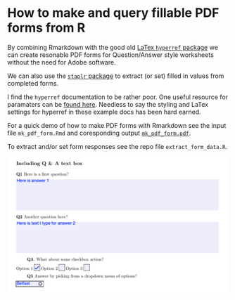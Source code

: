 # How to make and query fillable PDF forms from R  

By combining Rmarkdown with the good old [LaTex `hyperref` package](http://ctan.math.washington.edu/tex-archive/macros/latex/contrib/hyperref/doc/manual.html) we can create resonable PDF forms for Question/Answer style worksheets without the need for Adobe software. 

We can also use the [`staplr` package](https://github.com/pridiltal/staplr) to extract (or set) filled in values from completed forms. 

I find the `hyperref` documentation to be rather poor. One useful resource for paramaters can be [found here](https://www.tug.org/applications/hyperref/manual.html#x1-470006). Needless to say the styling and LaTex settings for hyperref in these example docs has been hard earned. 

For a quick demo of how to make PDF forms with Rmarkdown see the input file `mk_pdf_form.Rmd` and coresponding output [`mk_pdf_form.pdf`](https://github.com/bioboot/pdf_forms/blob/master/mk_pdf_form.pdf).

To extract and/or set form responses see the repo file  `extract_form_data.R`.

![](example_output.png)

